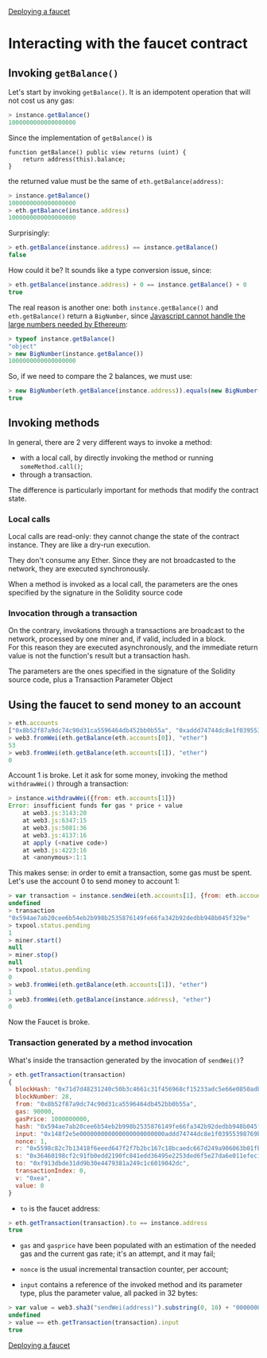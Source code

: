 [Deploying a faucet](faucet.md)

# Interacting with the faucet contract

## Invoking `getBalance()`
Let's start by invoking `getBalance()`. It is an idempotent operation that will not cost us any gas:


```javascript
> instance.getBalance()
1000000000000000000
```

Since the implementation of `getBalance()` is 

```solidity
function getBalance() public view returns (uint) {
    return address(this).balance;
}
```

the returned value must be the same of `eth.getBalance(address)`:

```javascript
> instance.getBalance()
1000000000000000000
> eth.getBalance(instance.address)
1000000000000000000
```

Surprisingly:

```javascript
> eth.getBalance(instance.address) == instance.getBalance()
false
```

How could it be? It sounds like a type conversion issue, since:

```javascript
> eth.getBalance(instance.address) + 0 == instance.getBalance() + 0
true
```

The real reason is another one: both `instance.getBalance()` and `eth.getBalance()` return a `BigNumber`, since [Javascript cannot handle the large numbers needed by Ethereum](https://github.com/ethereum/wiki/wiki/JavaScript-API#a-note-on-big-numbers-in-web3js):

```javascript
> typeof instance.getBalance()
"object"
> new BigNumber(instance.getBalance())
1000000000000000000
```

So, if we need to compare the 2 balances, we must use:

```javascript
> new BigNumber(eth.getBalance(instance.address)).equals(new BigNumber(instance.getBalance()))
true
```

## Invoking methods
In general, there are 2 very different ways to invoke a method:

* with a local call, by directly invoking the method or running `someMethod.call()`;
* through a transaction.

The difference is particularly important for methods that modify the contract state.

### Local calls
Local calls are read-only: they cannot change the state of the contract instance. They are like a dry-run execution.

They don't consume any Ether.  Since they are not broadcasted to the network, they are executed synchronously.

When a method is invoked as a local call, the parameters are the ones specified by the signature in the Solidity source code

### Invocation through a transaction
On the contrary, invokations through a transactions are broadcast to the network, processed by one miner and, if valid, included in a block.<br/>
For this reason they are executed asynchronously, and the immediate return value is not the function's result but a transaction hash.

The parameters are the ones specified in the signature of the Solidity source code, plus a Transaction Parameter Object

## Using the faucet to send money to an account

```javascript
> eth.accounts
["0x8b52f87a9dc74c90d31ca5596464db452bb0b55a", "0xaddd74744dc8e1f03955398769b1ace793960141"]
> web3.fromWei(eth.getBalance(eth.accounts[0]), "ether")
53
> web3.fromWei(eth.getBalance(eth.accounts[1]), "ether")
0
```

Account 1 is broke. Let it ask for some money, invoking the method `withdrawWei()` through a transaction:

```javascript
> instance.withdrawWei({from: eth.accounts[1]})
Error: insufficient funds for gas * price + value
    at web3.js:3143:20
    at web3.js:6347:15
    at web3.js:5081:36
    at web3.js:4137:16
    at apply (<native code>)
    at web3.js:4223:16
    at <anonymous>:1:1
```

This makes sense: in order to emit a transaction, some gas must be spent.<br/>
Let's use the account 0 to send money to account 1:

```javascript
> var transaction = instance.sendWei(eth.accounts[1], {from: eth.accounts[0]})
undefined
> transaction
"0x594ae7ab20cee6b54eb2b998b2535876149fe66fa342b92dedbb948b045f329e"
> txpool.status.pending
1
> miner.start()
null
> miner.stop()
null
> txpool.status.pending
0
> web3.fromWei(eth.getBalance(eth.accounts[1]), "ether")
1
> web3.fromWei(eth.getBalance(instance.address), "ether")
0
```

Now the Faucet is broke.

### Transaction generated by a method invocation
What's inside the transaction generated by the invocation of `sendWei()`?

```javascript
> eth.getTransaction(transaction)
{
  blockHash: "0x71d7d48231240c50b3c4661c31f456968cf15233adc5e66e0850adbf050a4ea7",
  blockNumber: 28,
  from: "0x8b52f87a9dc74c90d31ca5596464db452bb0b55a",
  gas: 90000,
  gasPrice: 1000000000,
  hash: "0x594ae7ab20cee6b54eb2b998b2535876149fe66fa342b92dedbb948b045f329e",
  input: "0x148f2e5e000000000000000000000000addd74744dc8e1f03955398769b1ace793960141",
  nonce: 1,
  r: "0x5598c82c7b13418f6eeed647f2f7b2bc167c18bcaedc667d249a906063b01fb0",
  s: "0x36460198cf2c91fb0edd2190fc841edd36495e2253ded6f5e27da6e011efec1d",
  to: "0xf913dbde31dd9b30e4479381a249c1c6019042dc",
  transactionIndex: 0,
  v: "0xea",
  value: 0
}
```

* `to` is the faucet address:

```javascript
> eth.getTransaction(transaction).to == instance.address
true
```

* `gas` and `gasprice` have been populated with an estimation of the needed gas and the current gas rate; it's an attempt, and it may fail;

* `nonce` is the usual incremental transaction counter, per account;

* `input` contains a reference of the invoked method and its parameter type, plus the parameter value, all packed in 32 bytes:

```javascript
> var value = web3.sha3("sendWei(address)").substring(0, 10) + "000000000000000000000000" + eth.accounts[1].replace("0x", "")
undefined
> value == eth.getTransaction(transaction).input
true
```


[Deploying a faucet](faucet.md)
